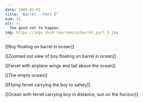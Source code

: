 ```yaml
---
date: 2006-01-01
title: "Barrel - Part 5"
num: 31
alt: >-
  Too good not to happen.
img: https://imgs.xkcd.com/comics/barrel_part_5.jpg
---
```

[[Boy floating on barrel in ocean]]

[[Zoomed out view of boy floating on barrel in ocean]]

[[Ferret with airplane wings and tail above the ocean]]

[[The empty ocean]]

[[Flying ferret carrying the boy to safety]]

[[Ocean with ferret carrying boy in distance, sun on the horizon]]

